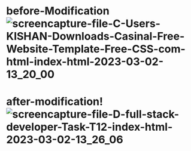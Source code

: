 # before-Modification![screencapture-file-C-Users-KISHAN-Downloads-Casinal-Free-Website-Template-Free-CSS-com-html-index-html-2023-03-02-13_20_00](https://user-images.githubusercontent.com/121854064/222366472-367f273f-dab8-435e-9f01-c742bd37e536.png)
# after-modification!![screencapture-file-D-full-stack-developer-Task-T12-index-html-2023-03-02-13_26_06](https://user-images.githubusercontent.com/121854064/222366587-159180df-e602-485d-99b9-2ccb85c821e4.png)
